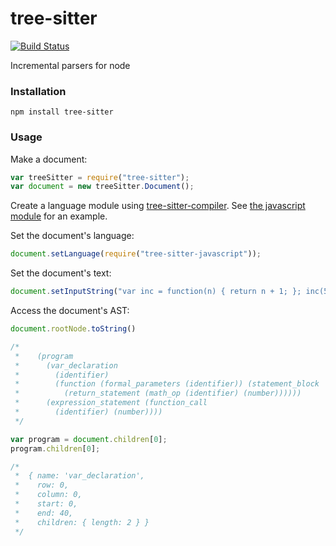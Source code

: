 tree-sitter
===========

[![Build Status](https://travis-ci.org/maxbrunsfeld/node-tree-sitter.svg?branch=master)](https://travis-ci.org/maxbrunsfeld/node-tree-sitter)

Incremental parsers for node

### Installation

```
npm install tree-sitter
```

### Usage

Make a document:

```javascript
var treeSitter = require("tree-sitter");
var document = new treeSitter.Document();
```

Create a language module using [tree-sitter-compiler](http://github.com/maxbrunsfeld/node-tree-sitter-compiler). See [the javascript module](http://github.com/maxbrunsfeld/node-tree-sitter-javascript) for an example.

Set the document's language:

```javascript
document.setLanguage(require("tree-sitter-javascript"));
```

Set the document's text:

```javascript
document.setInputString("var inc = function(n) { return n + 1; }; inc(5);");
```

Access the document's AST:

```javascript
document.rootNode.toString()

/*
 *    (program
 *      (var_declaration
 *        (identifier)
 *        (function (formal_parameters (identifier)) (statement_block
 *          (return_statement (math_op (identifier) (number))))))
 *      (expression_statement (function_call
 *        (identifier) (number))))
 */

var program = document.children[0];
program.children[0];

/*
 *  { name: 'var_declaration',
 *    row: 0,
 *    column: 0,
 *    start: 0,
 *    end: 40,
 *    children: { length: 2 } }
 */
```
